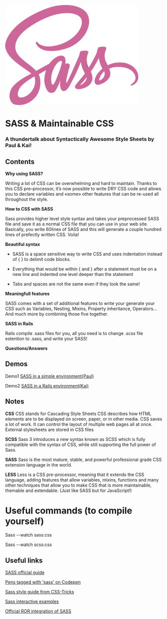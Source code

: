 ![Image of Yaktocat](https://github.com/gastongouron/SASS-thunder-talk/blob/master/images/sass.png)

# SASS & Maintainable CSS

### A thundertalk about Syntactically Awesome Style Sheets by Paul & Kai!

## Contents

**Why using SASS?**

Writing a lot of CSS can be overwhelming and hard to maintain. Thanks to this CSS pre–processor, it’s now possible to write DRY CSS code and allows you to declare variables and «some» other features that can be re-used all throughout the style.

**How to CSS with SASS**

Sass provides higher level style syntax and takes your preprocessed SASS file and save it as a normal CSS file that you can use in your web site. Basically, you write 60lines of SASS and this will generate a couple hundred lines of prefectly written CSS. Voila!

**Beautiful syntax**

* SASS is a space sensitive way to write CSS and uses indentation instead of { } to delimit code blocks.
* Everything that would be within { and } after a statement must be on a new line and indented one level deeper than the statement

* Tabs and spaces are not the same even if they look the same!

**Meaningfull features**

SASS comes with a set of additional features to write your generate your CSS  such as Variables,
Nesting, Mixins, Property inheritance, Operators... And much more by combining those five together.

**SASS in Rails**

Rails compile .sass files for you, all you need is to change .scss file estention to .sass, and write your SASS!

**Questions/Answers**


## Demos

Demo1 [SASS in a simple environment(Paul)](https://github.com/gastongouron/SASS-thunder-talk/tree/Pauls/pauls%20example)

Demo2 [SASS in a Rails environment(Kai)](https://github.com/gastongouron/SASS-thunder-talk/tree/Pauls/kai%20pres)

## Notes

**CSS** CSS stands for Cascading Style Sheets
CSS describes how HTML elements are to be displayed on screen, paper, or in other media. CSS saves a lot of work. It can control the layout of multiple web pages all at once. External stylesheets are stored in CSS files

**SCSS** Sass 3 introduces a new syntax known as SCSS which is fully compatible with the syntax of CSS, while still supporting the full power of Sass.

**SASS** Sass is the most mature, stable, and powerful professional grade CSS extension language in the world.

**LESS** Less is a CSS pre-processor, meaning that it extends the CSS language, adding features that allow variables, mixins, functions and many other techniques that allow you to make CSS that is more maintainable, themable and extendable. (Just like SASS but for JavaScript!)


# Useful commands (to compile yourself)

Sass --watch sass:css

Sass --watch scss:css

## Useful links

 [SASS official guide](http://sass-lang.com/guide)

 [Pens tagged with 'sass' on Codepen](http://codepen.io/tag/sass/)

 [Sass style guide from CSS-Tricks](https://css-tricks.com/sass-style-guide/)

 [Sass interactive examples](https://scotch.io/tutorials/getting-started-with-sass)

 [Official ROR integration of SASS](https://github.com/rails/sass-rails)
